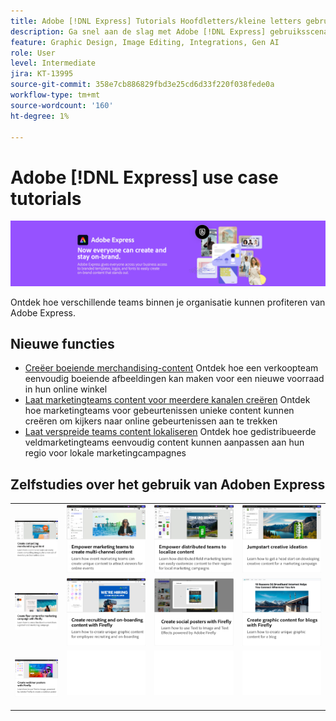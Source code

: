 ```yaml
---
title: Adobe [!DNL Express] Tutorials Hoofdletters/kleine letters gebruiken
description: Ga snel aan de slag met Adobe [!DNL Express] gebruiksscenario's
feature: Graphic Design, Image Editing, Integrations, Gen AI
role: User
level: Intermediate
jira: KT-13995
source-git-commit: 358e7cb886829fbd3e25cd6d33f220f038fede0a
workflow-type: tm+mt
source-wordcount: '160'
ht-degree: 1%

---
```


# Adobe [!DNL Express] use case tutorials

![Hoofdafbeelding tonen](../assets/Express.png)

Ontdek hoe verschillende teams binnen je organisatie kunnen profiteren van Adobe Express.

## Nieuwe functies

* [Creëer boeiende merchandising-content](compelling-merchandise.md)
Ontdek hoe een verkoopteam eenvoudig boeiende afbeeldingen kan maken voor een nieuwe voorraad in hun online winkel
* [Laat marketingteams content voor meerdere kanalen creëren](multi-channel-marketing-content.md)
Ontdek hoe marketingteams voor gebeurtenissen unieke content kunnen creëren om kijkers naar online gebeurtenissen aan te trekken
* [Laat verspreide teams content lokaliseren](localized-marketing-content.md)
Ontdek hoe gedistribueerde veldmarketingteams eenvoudig content kunnen aanpassen aan hun regio voor lokale marketingcampagnes

## Zelfstudies over het gebruik van Adoben Express

<table style="table-layout:fixed">
<tr>
   <td>
      <a href="compelling-merchandise.md">
         <img alt="Creëer boeiende merchandising-content" src="assets/merchandise.png" />
      </a>
  <td>
      <a href="multi-channel-marketing-content.md">
         <img alt="Laat marketingteams content voor meerdere kanalen creëren" src="assets/multi-channel.png" />
      </a>
  <td>
      <a href="localized-marketing-content.md">
         <img alt="Laat verspreide teams content lokaliseren" src="assets/marketing-regional-content.png" />
      </a>
  </td>
  <td>
      <a href="jumpstart-ideation.md">
         <img alt="Jumpstart creative-ideatie" src="assets/marketing-ideation.png" />
      </a>
   </td>
</tr>
<tr>
   <td>
      <a href="create-local-marketing.md">
         <img alt="Creëer flyer-content voor marketingcampagnes met Firefly" src="assets/local-marketing.png" />
      </a>
   </td>
   <td>
      <a href="create-on-boarding.md">
         <img alt="Creëer wervingscontent en onboardingcontent met Firefly" src="assets/on-boarding.png" />
      </a>
   </td>
   <td>
      <a href="create-social-posters.md">
         <img alt="Sociale posters met Firefly maken" src="assets/social-firefly.png" />
      </a>
   </td>
   <td>
      <a href="create-blog-graphics.md">
         <img alt="Grafische inhoud voor blogs met Firefly maken" src="assets/blog-graphic.png" />
      </a>
   </td>
</tr>
<tr>
      <td>
      <a href="create-webinar-poster.md">
         <img alt="Webinar-posters met Firefly maken" src="assets/webinar-poster.png" />
      </a>
   </td>
<td>
      <img alt="Spacer" src="../assets/Whitespacer.png" />
      <div>
      <br>
   </td>
   <td>
      <img alt="Spacer" src="../assets/Whitespacer.png" />
      <div>
      <br>
   </td>
   <td>
      <img alt="Spacer" src="../assets/Whitespacer.png" />
      <div>
      <br>
   </td>
</tr>
</table>
